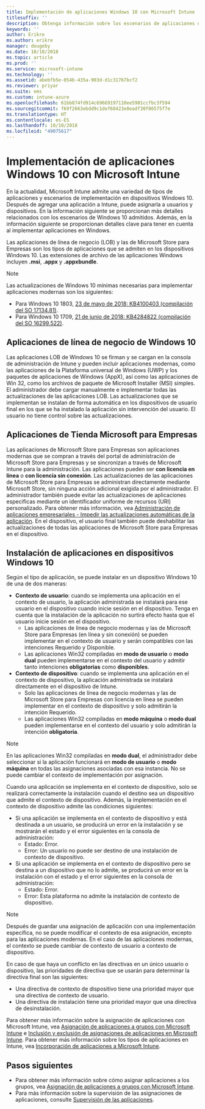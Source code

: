 ```yaml
---
title: Implementación de aplicaciones Windows 10 con Microsoft Intune
titlesuffix: ''
description: Obtenga información sobre los escenarios de aplicaciones de Windows 10 disponibles con Microsoft Intune.
keywords: ''
author: Erikre
ms.author: erikre
manager: dougeby
ms.date: 10/10/2018
ms.topic: article
ms.prod: ''
ms.service: microsoft-intune
ms.technology: ''
ms.assetid: abebfb5e-054b-435a-903d-d1c31767bcf2
ms.reviewer: priyar
ms.suite: ems
ms.custom: intune-azure
ms.openlocfilehash: 61bb874fd914c69669197110ee5901ccfbc3f594
ms.sourcegitcommit: f69f2663ebdd9c1def68423e8eadf30f86575f7e
ms.translationtype: HT
ms.contentlocale: es-ES
ms.lasthandoff: 10/10/2018
ms.locfileid: "49075617"
---
```

# <a name="windows-10-app-deployment-using-microsoft-intune"></a>Implementación de aplicaciones Windows 10 con Microsoft Intune 

En la actualidad, Microsoft Intune admite una variedad de tipos de aplicaciones y escenarios de implementación en dispositivos Windows 10. Después de agregar una aplicación a Intune, puede asignarla a usuarios y dispositivos. En la información siguiente se proporcionan más detalles relacionados con los escenarios de Windows 10 admitidos. Además, en la información siguiente se proporcionan detalles clave para tener en cuenta al implementar aplicaciones en Windows. 

Las aplicaciones de línea de negocio (LOB) y las de Microsoft Store para Empresas son los tipos de aplicaciones que se admiten en los dispositivos Windows 10. Las extensiones de archivo de las aplicaciones Windows incluyen **.msi**, **.appx** y **.appxbundle**.  

> [!Note]
> Las actualizaciones de Windows 10 mínimas necesarias para implementar aplicaciones modernas son los siguientes:
> - Para Windows 10 1803, [23 de mayo de 2018: KB4100403 (compilación del SO 17134.81)](https://support.microsoft.com/help/4100403/windows-10-update-kb4100403).
> - Para Windows 10 1709, [21 de junio de 2018: KB4284822 (compilación del SO 16299.522)](https://support.microsoft.com/help/4284822).

## <a name="windows-10-line-of-business-apps"></a>Aplicaciones de línea de negocio de Windows 10

Las aplicaciones LOB de Windows 10 se firman y se cargan en la consola de administración de Intune y pueden incluir aplicaciones modernas, como las aplicaciones de la Plataforma universal de Windows (UWP) y los paquetes de aplicaciones de Windows (AppX), así como las aplicaciones de Win 32, como los archivos de paquete de Microsoft Installer (MSI) simples. El administrador debe cargar manualmente e implementar todas las actualizaciones de las aplicaciones LOB. Las actualizaciones que se implementan se instalan de forma automática en los dispositivos de usuario final en los que se ha instalado la aplicación sin intervención del usuario. El usuario no tiene control sobre las actualizaciones. 

## <a name="microsoft-store-for-business-apps"></a>Aplicaciones de Tienda Microsoft para Empresas

Las aplicaciones de Microsoft Store para Empresas son aplicaciones modernas que se compran a través del portal de administración de Microsoft Store para Empresas y se sincronizan a través de Microsoft Intune para la administración. Las aplicaciones pueden ser **con licencia en línea** o **con licencia sin conexión**. Las actualizaciones de las aplicaciones de Microsoft Store para Empresas se administran directamente mediante Microsoft Store, sin ninguna acción adicional exigida por el administrador. El administrador también puede evitar las actualizaciones de aplicaciones específicas mediante un identificador uniforme de recursos (URI) personalizado. Para obtener más información, vea [Administración de aplicaciones empresariales - Impedir las actualizaciones automáticas de la aplicación](https://docs.microsoft.com/windows/client-management/mdm/enterprise-app-management#prevent-app-from-automatic-updates). En el dispositivo, el usuario final también puede deshabilitar las actualizaciones de todas las aplicaciones de Microsoft Store para Empresas en el dispositivo. 

## <a name="installing-apps-on-windows-10-devices"></a>Instalación de aplicaciones en dispositivos Windows 10
Según el tipo de aplicación, se puede instalar en un dispositivo Windows 10 de una de dos maneras:

- **Contexto de usuario**: cuando se implementa una aplicación en el contexto de usuario, la aplicación administrada se instalará para ese usuario en el dispositivo cuando inicie sesión en el dispositivo. Tenga en cuenta que la instalación de la aplicación no surtirá efecto hasta que el usuario inicie sesión en el dispositivo. 
    - Las aplicaciones de línea de negocio modernas y las de Microsoft Store para Empresas (en línea y sin conexión) se pueden implementar en el contexto de usuario y serán compatibles con las intenciones Requerido y Disponible.
    - Las aplicaciones Win32 compiladas en **modo de usuario** o **modo dual** pueden implementarse en el contexto del usuario y admitir tanto intenciones **obligatorias** como **disponibles**. 
- **Contexto de dispositivo**: cuando se implementa una aplicación en el contexto de dispositivo, la aplicación administrada se instalará directamente en el dispositivo de Intune.
    - Solo las aplicaciones de línea de negocio modernas y las de Microsoft Store para Empresas con licencia en línea se pueden implementar en el contexto de dispositivo y solo admitirán la intención Requerido.
    - Las aplicaciones Win32 compiladas en **modo máquina** o **modo dual** pueden implementarse en el contexto del usuario y solo admitirán la intención **obligatoria**.

> [!NOTE]
> En las aplicaciones Win32 compiladas en **modo dual**, el administrador debe seleccionar si la aplicación funcionará en **modo de usuario** o **modo máquina** en todas las asignaciones asociadas con esa instancia. No se puede cambiar el contexto de implementación por asignación.  

Cuando una aplicación se implementa en el contexto de dispositivo, solo se realizará correctamente la instalación cuando el destino sea un dispositivo que admite el contexto de dispositivo. Además, la implementación en el contexto de dispositivo admite las condiciones siguientes:
- Si una aplicación se implementa en el contexto de dispositivo y está destinada a un usuario, se producirá un error en la instalación y se mostrarán el estado y el error siguientes en la consola de administración:
    - Estado: Error.
    - Error: Un usuario no puede ser destino de una instalación de contexto de dispositivo.
- Si una aplicación se implementa en el contexto de dispositivo pero se destina a un dispositivo que no lo admite, se producirá un error en la instalación con el estado y el error siguientes en la consola de administración:
    - Estado: Error.
    - Error: Esta plataforma no admite la instalación de contexto de dispositivo. 

> [!Note]
> Después de guardar una asignación de aplicación con una implementación específica, no se puede modificar el contexto de esa asignación, excepto para las aplicaciones modernas. En el caso de las aplicaciones modernas, el contexto se puede cambiar de contexto de usuario a contexto de dispositivo. 

En caso de que haya un conflicto en las directivas en un único usuario o dispositivo, las prioridades de directiva que se usarán para determinar la directiva final son las siguientes:
- Una directiva de contexto de dispositivo tiene una prioridad mayor que una directiva de contexto de usuario. 
- Una directiva de instalación tiene una prioridad mayor que una directiva de desinstalación.

Para obtener más información sobre la asignación de aplicaciones con Microsoft Intune, vea [Asignación de aplicaciones a grupos con Microsoft Intune](apps-deploy.md) e [Inclusión y exclusión de asignaciones de aplicaciones en Microsoft Intune](apps-inc-exl-assignments.md). Para obtener más información sobre los tipos de aplicaciones en Intune, vea [Incorporación de aplicaciones a Microsoft Intune](apps-add.md).

## <a name="next-steps"></a>Pasos siguientes

- Para obtener más información sobre cómo asignar aplicaciones a los grupos, vea [Asignación de aplicaciones a grupos con Microsoft Intune](apps-deploy.md).
- Para más información sobre la supervisión de las asignaciones de aplicaciones, consulte [Supervisión de las aplicaciones](apps-monitor.md).
